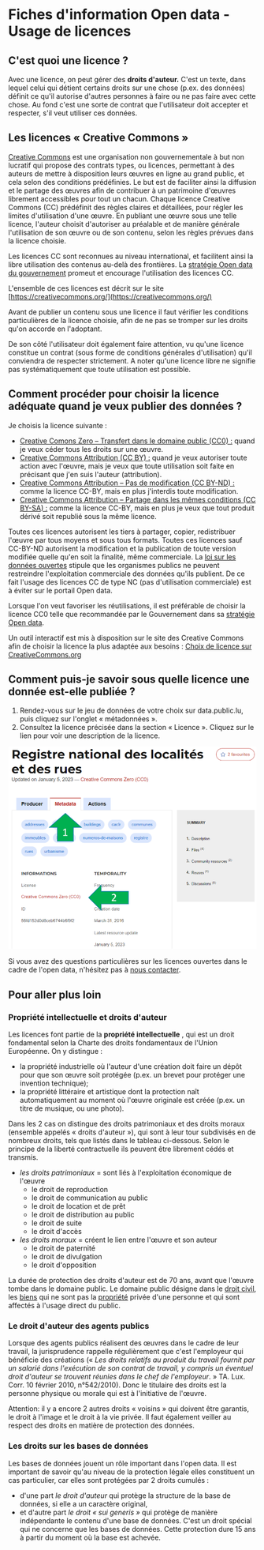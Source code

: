 # Fiches d'information Open data - Usage de licences

## C'est quoi une licence ?

Avec une licence, on peut gérer des **droits d'auteur.** C'est un texte, dans lequel celui qui détient certains droits sur une chose (p.ex. des données) définit ce qu'il autorise d'autres personnes à faire ou ne pas faire avec cette chose. Au fond c'est une sorte de contrat que l'utilisateur doit accepter et respecter, s'il veut utiliser ces données.

## Les licences « Creative Commons »

[Creative Commons](https://creativecommons.org/) est une organisation non gouvernementale à but non lucratif qui propose des contrats types, ou licences, permettant à des auteurs de mettre à disposition leurs œuvres en ligne au grand public, et cela selon des conditions prédéfinies. Le but est de faciliter ainsi la diffusion et le partage des œuvres afin de contribuer à un patrimoine d'œuvres librement accessibles pour tout un chacun. Chaque licence Creative Commons (CC) prédéfinit des règles claires et détaillées, pour régler les limites d'utilisation d'une œuvre. En publiant une œuvre sous une telle licence, l'auteur choisit d'autoriser au préalable et de manière générale l'utilisation de son œuvre ou de son contenu, selon les règles prévues dans la licence choisie.

Les licences CC sont reconnues au niveau international, et facilitent ainsi la libre utilisation des contenus au-delà des frontières. La [stratégie Open data du gouvernement](https://data.public.lu/fr/strategy/) promeut et encourage l'utilisation des licences CC.

L'ensemble de ces licences est décrit sur le site [https://creativecommons.org/](https://creativecommons.org/)

Avant de publier un contenu sous une licence il faut vérifier les conditions particulières de la licence choisie, afin de ne pas se tromper sur les droits qu'on accorde en l'adoptant.

De son côté l'utilisateur doit également faire attention, vu qu'une licence constitue un contrat (sous forme de conditions générales d'utilisation) qu'il conviendra de respecter strictement. A noter qu'une licence libre ne signifie pas systématiquement que toute utilisation est possible.

## Comment procéder pour choisir la licence adéquate quand je veux publier des données ?

Je choisis la licence suivante :

- [Creative Comons Zero – Transfert dans le domaine public (CC0) :](https://creativecommons.org/publicdomain/zero/1.0/deed.fr) quand je veux céder tous les droits sur une œuvre.
- [Creative Commons Attribution (CC BY)  :](https://creativecommons.org/licenses/by/3.0/lu/) quand je veux autoriser toute action avec l'œuvre, mais je veux que toute utilisation soit faite en précisant que j'en suis l'auteur (attribution).
- [Creative Commons Attribution – Pas de modification (CC BY-ND) :](https://creativecommons.org/licenses/by-nd/3.0/lu/) comme la licence CC-BY, mais en plus j'interdis toute modification.
- [Creative Commons Attribution – Partage dans les mêmes conditions (CC BY-SA) :](https://creativecommons.org/licenses/by-sa/3.0/lu/) comme la licence CC-BY, mais en plus je veux que tout produit dérivé soit republié sous la même licence.

Toutes ces licences autorisent les tiers à partager, copier, redistribuer l'œuvre par tous moyens et sous tous formats. Toutes ces licences sauf CC-BY-ND autorisent la modification et la publication de toute version modifiée quelle qu'en soit la finalité, même commerciale. La [loi sur les données ouvertes](https://data.legilux.public.lu/filestore/eli/etat/leg/loi/2021/11/29/a836/jo/fr/html/eli-etat-leg-loi-2021-11-29-a836-jo-fr-html.html) stipule que les organismes publics ne peuvent restreindre l'exploitation commerciale des données qu'ils publient. De ce fait l'usage des licences CC de type NC (pas d'utilisation commerciale) est à éviter sur le portail Open data.

Lorsque l'on veut favoriser les réutilisations, il est préférable de choisir la licence CC0 telle que recommandée par le Gouvernement dans sa [stratégie Open data](https://data.public.lu/fr/strategy/).

Un outil interactif est mis à disposition sur le site des Creative Commons afin de choisir la licence la plus adaptée aux besoins : [Choix de licence sur CreativeCommons.org](https://creativecommons.org/choose/?lang=fr)

## Comment puis-je savoir sous quelle licence une donnée est-elle publiée ?

1. Rendez-vous sur le jeu de données de votre choix sur data.public.lu, puis cliquez sur l'onglet « métadonnées ».
2. Consultez la licence précisée dans la section « Licence ». Cliquez sur le lien pour voir une description de la licence.

![](licenses-odp.png)

Si vous avez des questions particulières sur les licences ouvertes dans le cadre de l'open data, n'hésitez pas à [nous contacter](mailto:info@data.public.lu).

## Pour aller plus loin

### Propriété intellectuelle et droits d'auteur

Les licences font partie de la **propriété intellectuelle** , qui est un droit fondamental selon la Charte des droits fondamentaux de l'Union Européenne. On y distingue :

- la propriété industrielle où l'auteur d'une création doit faire un dépôt pour que son œuvre soit protégée (p.ex. un brevet pour protéger une invention technique);
- la propriété littéraire et artistique dont la protection naît automatiquement au moment où l'œuvre originale est créée (p.ex. un titre de musique, ou une photo).

Dans les 2 cas on distingue des droits patrimoniaux et des droits moraux (ensemble appelés « droits d'auteur »), qui sont à leur tour subdivisés en de nombreux droits, tels que listés dans le tableau ci-dessous. Selon le principe de la liberté contractuelle ils peuvent être librement cédés et transmis.

- _les droits patrimoniaux_ = sont liés à l'exploitation économique de l'œuvre
    - le droit de reproduction
    - le droit de communication au public
    - le droit de location et de prêt
    - le droit de distribution au public
    - le droit de suite
    - le droit d'accès
- _les droits moraux_ = créent le lien entre l'œuvre et son auteur
    - le droit de paternité
    - le droit de divulgation
    - le droit d'opposition

La durée de protection des droits d'auteur est de 70 ans, avant que l'œuvre tombe dans le domaine public. Le domaine public désigne dans le [droit civil](https://www.toupie.org/Dictionnaire/Droit_civil.htm), les [biens](https://www.toupie.org/Dictionnaire/Bien.htm) qui ne sont pas la [propriété](https://www.toupie.org/Dictionnaire/Propriete.htm) privée d'une personne et qui sont affectés à l'usage direct du public.

### Le droit d'auteur des agents publics

Lorsque des agents publics réalisent des œuvres dans le cadre de leur travail, la jurisprudence rappelle régulièrement que c'est l'employeur qui bénéficie des créations (« _Les droits relatifs au produit du travail fournit par un salarié dans l'exécution de son contrat de travail, y compris un éventuel droit d'auteur se trouvent réunies dans le chef de l'employeur_. » TA. Lux. Corr. 10 février 2010, n°542/2010). Donc le titulaire des droits est la personne physique ou morale qui est à l'initiative de l'œuvre.

Attention: il y a encore 2 autres droits « voisins » qui doivent être garantis, le droit à l'image et le droit à la vie privée. Il faut également veiller au respect des droits en matière de protection des données.

### Les droits sur les bases de données

Les bases de données jouent un rôle important dans l'open data. Il est important de savoir qu'au niveau de la protection légale elles constituent un cas particulier, car elles sont protégées par 2 droits cumulés :

- d'une part _le droit d'auteur_ qui protège la structure de la base de données, si elle a un caractère original,
- et d'autre part _le droit « sui generis »_ qui protège de manière indépendante le contenu d'une base de données. C'est un droit spécial qui ne concerne que les bases de données. Cette protection dure 15 ans à partir du moment où la base est achevée.
